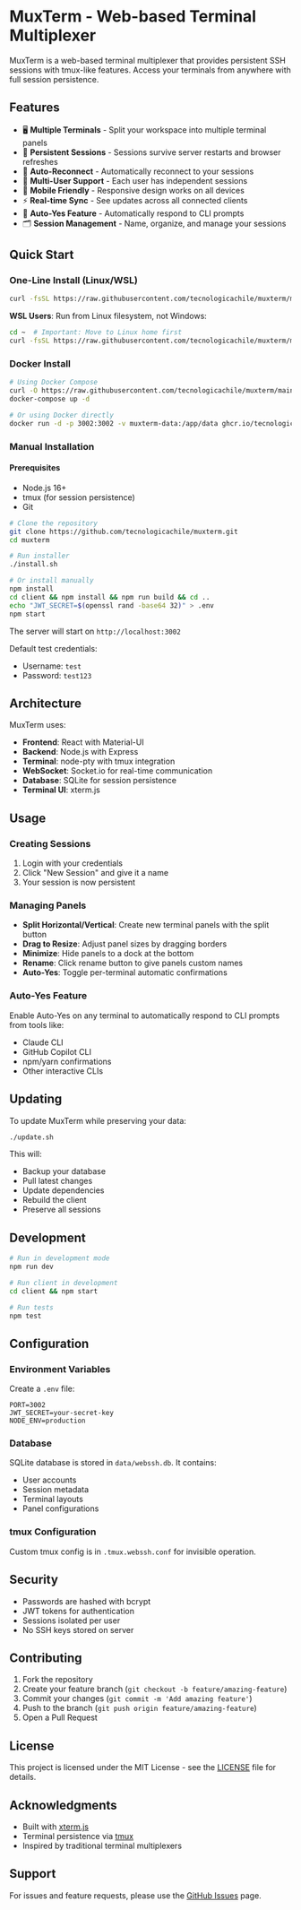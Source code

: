 # MuxTerm - Web-based Terminal Multiplexer

MuxTerm is a web-based terminal multiplexer that provides persistent SSH sessions with tmux-like features. Access your terminals from anywhere with full session persistence.

## Features

- 🖥️ **Multiple Terminals** - Split your workspace into multiple terminal panels
- 💾 **Persistent Sessions** - Sessions survive server restarts and browser refreshes
- 🔄 **Auto-Reconnect** - Automatically reconnect to your sessions
- 👥 **Multi-User Support** - Each user has independent sessions
- 📱 **Mobile Friendly** - Responsive design works on all devices
- ⚡ **Real-time Sync** - See updates across all connected clients
- 🤖 **Auto-Yes Feature** - Automatically respond to CLI prompts
- 🗂️ **Session Management** - Name, organize, and manage your sessions

## Quick Start

### One-Line Install (Linux/WSL)

```bash
curl -fsSL https://raw.githubusercontent.com/tecnologicachile/muxterm/main/install.sh | bash
```

**WSL Users**: Run from Linux filesystem, not Windows:
```bash
cd ~  # Important: Move to Linux home first
curl -fsSL https://raw.githubusercontent.com/tecnologicachile/muxterm/main/install.sh | bash
```

### Docker Install

```bash
# Using Docker Compose
curl -O https://raw.githubusercontent.com/tecnologicachile/muxterm/main/docker-compose.yml
docker-compose up -d

# Or using Docker directly
docker run -d -p 3002:3002 -v muxterm-data:/app/data ghcr.io/tecnologicachile/muxterm
```

### Manual Installation

#### Prerequisites

- Node.js 16+ 
- tmux (for session persistence)
- Git

```bash
# Clone the repository
git clone https://github.com/tecnologicachile/muxterm.git
cd muxterm

# Run installer
./install.sh

# Or install manually
npm install
cd client && npm install && npm run build && cd ..
echo "JWT_SECRET=$(openssl rand -base64 32)" > .env
npm start
```

The server will start on `http://localhost:3002`

Default test credentials:
- Username: `test`
- Password: `test123`

## Architecture

MuxTerm uses:
- **Frontend**: React with Material-UI
- **Backend**: Node.js with Express
- **Terminal**: node-pty with tmux integration
- **WebSocket**: Socket.io for real-time communication
- **Database**: SQLite for session persistence
- **Terminal UI**: xterm.js

## Usage

### Creating Sessions
1. Login with your credentials
2. Click "New Session" and give it a name
3. Your session is now persistent

### Managing Panels
- **Split Horizontal/Vertical**: Create new terminal panels with the split button
- **Drag to Resize**: Adjust panel sizes by dragging borders
- **Minimize**: Hide panels to a dock at the bottom
- **Rename**: Click rename button to give panels custom names
- **Auto-Yes**: Toggle per-terminal automatic confirmations

### Auto-Yes Feature
Enable Auto-Yes on any terminal to automatically respond to CLI prompts from tools like:
- Claude CLI
- GitHub Copilot CLI
- npm/yarn confirmations
- Other interactive CLIs

## Updating

To update MuxTerm while preserving your data:

```bash
./update.sh
```

This will:
- Backup your database
- Pull latest changes
- Update dependencies
- Rebuild the client
- Preserve all sessions

## Development

```bash
# Run in development mode
npm run dev

# Run client in development
cd client && npm start

# Run tests
npm test
```

## Configuration

### Environment Variables

Create a `.env` file:

```env
PORT=3002
JWT_SECRET=your-secret-key
NODE_ENV=production
```

### Database

SQLite database is stored in `data/webssh.db`. It contains:
- User accounts
- Session metadata
- Terminal layouts
- Panel configurations

### tmux Configuration

Custom tmux config is in `.tmux.webssh.conf` for invisible operation.

## Security

- Passwords are hashed with bcrypt
- JWT tokens for authentication
- Sessions isolated per user
- No SSH keys stored on server

## Contributing

1. Fork the repository
2. Create your feature branch (`git checkout -b feature/amazing-feature`)
3. Commit your changes (`git commit -m 'Add amazing feature'`)
4. Push to the branch (`git push origin feature/amazing-feature`)
5. Open a Pull Request

## License

This project is licensed under the MIT License - see the [LICENSE](LICENSE) file for details.

## Acknowledgments

- Built with [xterm.js](https://xtermjs.org/)
- Terminal persistence via [tmux](https://github.com/tmux/tmux)
- Inspired by traditional terminal multiplexers

## Support

For issues and feature requests, please use the [GitHub Issues](https://github.com/tecnologicachile/muxterm/issues) page.